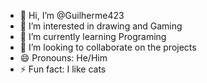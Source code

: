 - 👋 Hi, I’m @Guilherme423
- 👀 I’m interested in drawing and Gaming
- 🌱 I’m currently learning Programing
- 💞️ I’m looking to collaborate on the projects
- 😄 Pronouns: He/Him
- ⚡ Fun fact: I like cats

<!---
Guilherme423/Guilherme423 is a ✨ special ✨ repository because its `README.md` (this file) appears on your GitHub profile.
You can click the Preview link to take a look at your changes.
--->
